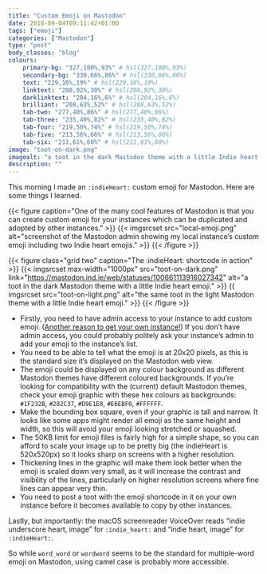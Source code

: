 ```yaml
---
title: "Custom Emoji on Mastodon"
date: 2018-09-04T09:11:42+01:00
tags: ["emoji"]
categories: ["Mastodon"]
type: "post"
body_classes: "blog"
colours:
    primary-bg: "327,100%,93%" # hsl(327,100%,93%)
    secondary-bg: "330,66%,86%" # hsl(330,66%,86%)
    text: "229,16%,19%" # hsl(229,16%,19%)
    linktext: "208,92%,30%" # hsl(208,92%,30%)
    darklinktext: "204,16%,6%" # hsl(204,16%,6%)
    brilliant: "208,63%,52%" # hsl(208,63%,52%)
    tab-two: "277,40%,86%" # hsl(277,40%,86%)
    tab-three: "235,40%,82%" # hsl(235,40%,82%)
    tab-four: "219,50%,74%" # hsl(219,50%,74%)
    tab-five: "213,56%,66%" # hsl(213,56%,66%)
    tab-six: "211,61%,60%" # hsl(211,61%,60%)
image: "toot-on-dark.png"
imagealt: "a toot in the dark Mastodon theme with a little Indie heart emoji."
description: ""
---
```


This morning I made an `:indieHeart:` custom emoji for Mastodon. Here are some things I learned.<!--more-->

{{< figure caption="One of the many cool features of Mastodon is that you can create custom emoji for your instances which can be duplicated and adopted by other instances." >}}
  {{< imgsrcset src="local-emoji.png" alt="screenshot of the Mastodon admin showing my local instance’s custom emoji including two Indie heart emojis." >}}
{{< /figure >}}

{{< figure class="grid two" caption="The :indieHeart: shortcode in action" >}}
  {{< imgsrcset max-width="1000px" src="toot-on-dark.png" link="https://mastodon.ind.ie/web/statuses/100661113916027342" alt="a toot in the dark Mastodon theme with a little Indie heart emoji." >}}
  {{ imgsrcset src="toot-on-light.png" alt="the same toot in the light Mastodon theme with a little Indie heart emoji." >}}
{{< /figure >}}

- Firstly, you need to have admin access to your instance to add custom emoji. ([Another reason to get your own instance!](/what-is-mastodon-and-why-should-i-use-it/#why-set-up-an-instance-of-one)) If you don’t have admin access, you could probably politely ask your instance’s admin to add your emoji to the instance’s list.
- You need to be able to tell what the emoji is at 20x20 pixels, as this is the standard size it’s displayed on the Mastodon web view.
- The emoji could be displayed on any colour background as different Mastodon themes have different coloured backgrounds. If you’re looking for compatibility with the (current) default Mastodon themes, check your emoji graphic with these hex colours as backgrounds: `#1F232B`, `#282C37`, `#D9E1E8`, `#E6EBF0`, `#FFFFFF`.
- Make the bounding box square, even if your graphic is tall and narrow. It looks like some apps might render all emoji as the same height and width, so this will avoid your emoji looking stretched or squashed.
- The 50KB limit for emoji files is fairly high for a simple shape, so you can afford to scale your image up to be pretty big (the indieHeart is 520x520px) so it looks sharp on screens with a higher resolution.
- Thickening lines in the graphic will make them look better when the emoji is scaled down very small, as it will increase the contrast and visibility of the lines, particularly on higher resolution screens where fine lines can appear very thin.
- You need to post a toot with the emoji shortcode in it on your own instance before it becomes available to copy by other instances.

Lastly, but importantly: the macOS screenreader VoiceOver reads “indie underscore heart, image” for `:indie_heart:` and “indie heart, image” for `:indieHeart:`.

So while `word_word` or `wordword` seems to be the standard for multiple-word emoji on Mastodon, using camel case is probably more accessible.